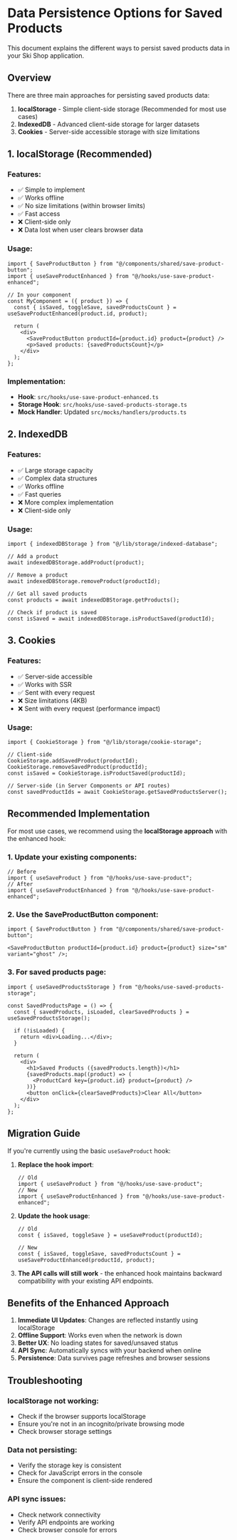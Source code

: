 # Data Persistence Options for Saved Products

This document explains the different ways to persist saved products data in your Ski Shop application.

## Overview

There are three main approaches for persisting saved products data:

1. **localStorage** - Simple client-side storage (Recommended for most use cases)
2. **IndexedDB** - Advanced client-side storage for larger datasets
3. **Cookies** - Server-side accessible storage with size limitations

## 1. localStorage (Recommended)

### Features:

- ✅ Simple to implement
- ✅ Works offline
- ✅ No size limitations (within browser limits)
- ✅ Fast access
- ❌ Client-side only
- ❌ Data lost when user clears browser data

### Usage:

```tsx
import { SaveProductButton } from "@/components/shared/save-product-button";
import { useSaveProductEnhanced } from "@/hooks/use-save-product-enhanced";

// In your component
const MyComponent = ({ product }) => {
  const { isSaved, toggleSave, savedProductsCount } = useSaveProductEnhanced(product.id, product);

  return (
    <div>
      <SaveProductButton productId={product.id} product={product} />
      <p>Saved products: {savedProductsCount}</p>
    </div>
  );
};
```

### Implementation:

- **Hook**: `src/hooks/use-save-product-enhanced.ts`
- **Storage Hook**: `src/hooks/use-saved-products-storage.ts`
- **Mock Handler**: Updated `src/mocks/handlers/products.ts`

## 2. IndexedDB

### Features:

- ✅ Large storage capacity
- ✅ Complex data structures
- ✅ Works offline
- ✅ Fast queries
- ❌ More complex implementation
- ❌ Client-side only

### Usage:

```tsx
import { indexedDBStorage } from "@/lib/storage/indexed-database";

// Add a product
await indexedDBStorage.addProduct(product);

// Remove a product
await indexedDBStorage.removeProduct(productId);

// Get all saved products
const products = await indexedDBStorage.getProducts();

// Check if product is saved
const isSaved = await indexedDBStorage.isProductSaved(productId);
```

## 3. Cookies

### Features:

- ✅ Server-side accessible
- ✅ Works with SSR
- ✅ Sent with every request
- ❌ Size limitations (4KB)
- ❌ Sent with every request (performance impact)

### Usage:

```tsx
import { CookieStorage } from "@/lib/storage/cookie-storage";

// Client-side
CookieStorage.addSavedProduct(productId);
CookieStorage.removeSavedProduct(productId);
const isSaved = CookieStorage.isProductSaved(productId);

// Server-side (in Server Components or API routes)
const savedProductIds = await CookieStorage.getSavedProductsServer();
```

## Recommended Implementation

For most use cases, we recommend using the **localStorage approach** with the enhanced hook:

### 1. Update your existing components:

```tsx
// Before
import { useSaveProduct } from "@/hooks/use-save-product";
// After
import { useSaveProductEnhanced } from "@/hooks/use-save-product-enhanced";
```

### 2. Use the SaveProductButton component:

```tsx
import { SaveProductButton } from "@/components/shared/save-product-button";

<SaveProductButton productId={product.id} product={product} size="sm" variant="ghost" />;
```

### 3. For saved products page:

```tsx
import { useSavedProductsStorage } from "@/hooks/use-saved-products-storage";

const SavedProductsPage = () => {
  const { savedProducts, isLoaded, clearSavedProducts } = useSavedProductsStorage();

  if (!isLoaded) {
    return <div>Loading...</div>;
  }

  return (
    <div>
      <h1>Saved Products ({savedProducts.length})</h1>
      {savedProducts.map((product) => (
        <ProductCard key={product.id} product={product} />
      ))}
      <button onClick={clearSavedProducts}>Clear All</button>
    </div>
  );
};
```

## Migration Guide

If you're currently using the basic `useSaveProduct` hook:

1. **Replace the hook import**:

   ```tsx
   // Old
   import { useSaveProduct } from "@/hooks/use-save-product";
   // New
   import { useSaveProductEnhanced } from "@/hooks/use-save-product-enhanced";
   ```

2. **Update the hook usage**:

   ```tsx
   // Old
   const { isSaved, toggleSave } = useSaveProduct(productId);

   // New
   const { isSaved, toggleSave, savedProductsCount } = useSaveProductEnhanced(productId, product);
   ```

3. **The API calls will still work** - the enhanced hook maintains backward compatibility with your existing API endpoints.

## Benefits of the Enhanced Approach

1. **Immediate UI Updates**: Changes are reflected instantly using localStorage
2. **Offline Support**: Works even when the network is down
3. **Better UX**: No loading states for saved/unsaved status
4. **API Sync**: Automatically syncs with your backend when online
5. **Persistence**: Data survives page refreshes and browser sessions

## Troubleshooting

### localStorage not working:

- Check if the browser supports localStorage
- Ensure you're not in an incognito/private browsing mode
- Check browser storage settings

### Data not persisting:

- Verify the storage key is consistent
- Check for JavaScript errors in the console
- Ensure the component is client-side rendered

### API sync issues:

- Check network connectivity
- Verify API endpoints are working
- Check browser console for errors
